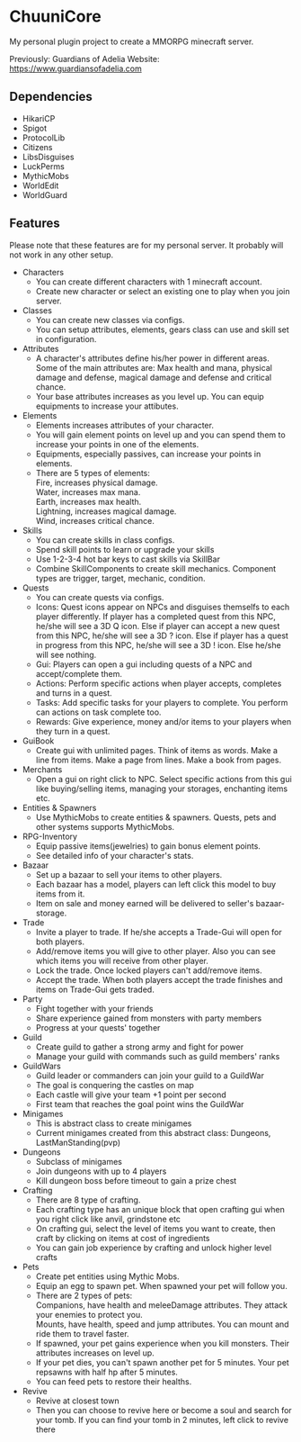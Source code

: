 # ChuuniCore

My personal plugin project to create a MMORPG minecraft server.

Previously: Guardians of Adelia
Website: https://www.guardiansofadelia.com

## Dependencies
* HikariCP
* Spigot
* ProtocolLib
* Citizens
* LibsDisguises
* LuckPerms
* MythicMobs
* WorldEdit
* WorldGuard

## Features

Please note that these features are for my personal server. It probably will not work in any other setup.
* Characters
  * You can create different characters with 1 minecraft account.
  * Create new character or select an existing one to play when you join server.
* Classes
  * You can create new classes via configs.
  * You can setup attributes, elements, gears class can use and skill set in configuration.
* Attributes
  * A character's attributes define his/her power in different areas. Some of the main attributes are: Max health and mana, physical damage and defense, magical damage and defense and critical chance.
  * Your base attributes increases as you level up. You can equip equipments to increase your attibutes.
* Elements
  * Elements increases attributes of your character.
  * You will gain element points on level up and you can spend them to increase your points in one of the elements.
  * Equipments, especially passives, can increase your points in elements.
  * There are 5 types of elements: <br/>
    Fire, increases physical damage. <br/>
    Water, increases max mana. <br/>
    Earth, increases max health. <br/>
    Lightning, increases magical damage. <br/>
    Wind, increases critical chance. <br/>
* Skills
  * You can create skills in class configs.
  * Spend skill points to learn or upgrade your skills
  * Use 1-2-3-4 hot bar keys to cast skills via SkillBar
  * Combine SkillComponents to create skill mechanics. Component types are trigger, target, mechanic, condition.
* Quests
  * You can create quests via configs.
  * Icons: Quest icons appear on NPCs and disguises themselfs to each player differently. 
    If player has a completed quest from this NPC, he/she will see a 3D Q icon.
    Else if player can accept a new quest from this NPC,  he/she will see a 3D ? icon.
    Else if player has a quest in progress from this NPC,  he/she will see a 3D ! icon.
    Else he/she will see nothing.
  * Gui: Players can open a gui including quests of a NPC and accept/complete them.
  * Actions: Perform specific actions when player accepts, completes and turns in a quest.
  * Tasks: Add specific tasks for your players to complete. You perform can actions on task complete too.
  * Rewards: Give experience, money and/or items to your players when they turn in a quest.
* GuiBook
  * Create gui with unlimited pages.
    Think of items as words. Make a line from items. Make a page from lines. Make a book from pages.
* Merchants
  * Open a gui on right click to NPC.
    Select specific actions from this gui like buying/selling items, managing your storages, enchanting items etc.
* Entities & Spawners
  * Use MythicMobs to create entities & spawners. Quests, pets and other systems supports MythicMobs.
* RPG-Inventory
  * Equip passive items(jewelries) to gain bonus element points.
  * See detailed info of your character's stats.
* Bazaar
  * Set up a bazaar to sell your items to other players.
  * Each bazaar has a model, players can left click this model to buy items from it.
  * Item on sale and money earned will be delivered to seller's bazaar-storage.
* Trade
  * Invite a player to trade. If he/she accepts a Trade-Gui will open for both players.
  * Add/remove items you will give to other player. Also you can see which items you will receive from other player.
  * Lock the trade. Once locked players can't add/remove items.
  * Accept the trade. When both players accept the trade finishes and items on Trade-Gui gets traded.
* Party
  * Fight together with your friends
  * Share experience gained from monsters with party members
  * Progress at your quests' together
* Guild
  * Create guild to gather a strong army and fight for power
  * Manage your guild with commands such as guild members' ranks
* GuildWars
  * Guild leader or commanders can join your guild to a GuildWar
  * The goal is conquering the castles on map
  * Each castle will give your team +1 point per second
  * First team that reaches the goal point wins the GuildWar
* Minigames
  * This is abstract class to create minigames
  * Current minigames created from this abstract class: Dungeons, LastManStanding(pvp)
* Dungeons
  * Subclass of minigames
  * Join dungeons with up to 4 players
  * Kill dungeon boss before timeout to gain a prize chest
* Crafting
  * There are 8 type of crafting. 
  * Each crafting type has an unique block that open crafting gui when you right click like anvil, grindstone etc
  * On crafting gui, select the level of items you want to create, then craft by clicking on items at cost of ingredients
  * You can gain job experience by crafting and unlock higher level crafts
* Pets
  * Create pet entities using Mythic Mobs.
  * Equip an egg to spawn pet. When spawned your pet will follow you.
  * There are 2 types of pets: <br/>
    Companions, have health and meleeDamage attributes. They attack your enemies to protect you. <br/>
    Mounts, have health, speed and jump attributes. You can mount and ride them to travel faster.
  * If spawned, your pet gains experience when you kill monsters. Their attributes increases on level up.
  * If your pet dies, you can't spawn another pet for 5 minutes. Your pet repsawns with half hp after 5 minutes.
  * You can feed pets to restore their healths.
* Revive
  * Revive at closest town
  * Then you can choose to revive here or become a soul and search for your tomb. If you can find your tomb in 2 minutes, left click to revive there
